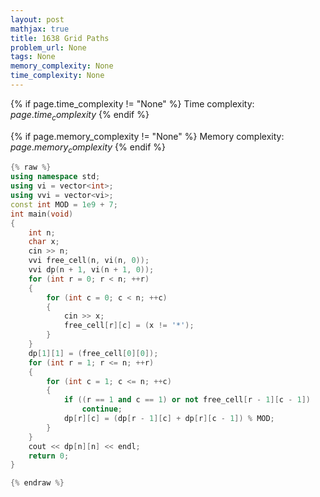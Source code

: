 ```yaml
---
layout: post
mathjax: true
title: 1638 Grid Paths
problem_url: None
tags: None
memory_complexity: None
time_complexity: None
---
```




{% if page.time_complexity != "None" %}
Time complexity: ${{ page.time_complexity }}$
{% endif %}

{% if page.memory_complexity != "None" %}
Memory complexity: ${{ page.memory_complexity }}$
{% endif %}

```cpp
{% raw %}
using namespace std;
using vi = vector<int>;
using vvi = vector<vi>;
const int MOD = 1e9 + 7;
int main(void)
{
    int n;
    char x;
    cin >> n;
    vvi free_cell(n, vi(n, 0));
    vvi dp(n + 1, vi(n + 1, 0));
    for (int r = 0; r < n; ++r)
    {
        for (int c = 0; c < n; ++c)
        {
            cin >> x;
            free_cell[r][c] = (x != '*');
        }
    }
    dp[1][1] = (free_cell[0][0]);
    for (int r = 1; r <= n; ++r)
    {
        for (int c = 1; c <= n; ++c)
        {
            if ((r == 1 and c == 1) or not free_cell[r - 1][c - 1])
                continue;
            dp[r][c] = (dp[r - 1][c] + dp[r][c - 1]) % MOD;
        }
    }
    cout << dp[n][n] << endl;
    return 0;
}

{% endraw %}
```